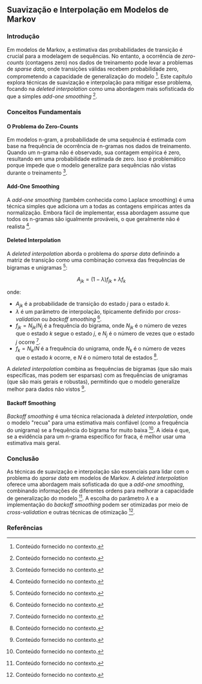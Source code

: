 ## Suavização e Interpolação em Modelos de Markov

### Introdução
Em modelos de Markov, a estimativa das probabilidades de transição é crucial para a modelagem de sequências. No entanto, a ocorrência de *zero-counts* (contagens zero) nos dados de treinamento pode levar a problemas de *sparse data*, onde transições válidas recebem probabilidade zero, comprometendo a capacidade de generalização do modelo [^5]. Este capítulo explora técnicas de suavização e interpolação para mitigar esse problema, focando na *deleted interpolation* como uma abordagem mais sofisticada do que a simples *add-one smoothing* [^5].

### Conceitos Fundamentais

#### O Problema do Zero-Counts
Em modelos n-gram, a probabilidade de uma sequência é estimada com base na frequência de ocorrência de n-gramas nos dados de treinamento. Quando um n-grama não é observado, sua contagem empírica é zero, resultando em uma probabilidade estimada de zero. Isso é problemático porque impede que o modelo generalize para sequências não vistas durante o treinamento [^5].

#### Add-One Smoothing
A *add-one smoothing* (também conhecida como Laplace smoothing) é uma técnica simples que adiciona um a todas as contagens empíricas antes da normalização. Embora fácil de implementar, essa abordagem assume que todos os n-gramas são igualmente prováveis, o que geralmente não é realista [^5].

#### Deleted Interpolation
A *deleted interpolation* aborda o problema do *sparse data* definindo a matriz de transição como uma combinação convexa das frequências de bigramas e unigramas [^5]:

$$A_{jk} = (1 - \lambda) f_{jk} + \lambda f_k$$

onde:
- $A_{jk}$ é a probabilidade de transição do estado *j* para o estado *k*.
- $\lambda$ é um parâmetro de interpolação, tipicamente definido por *cross-validation* ou *backoff smoothing* [^5].
- $f_{jk} = N_{jk} / N_j$ é a frequência do bigrama, onde $N_{jk}$ é o número de vezes que o estado *k* segue o estado *j*, e $N_j$ é o número de vezes que o estado *j* ocorre [^5].
- $f_k = N_k / N$ é a frequência do unigrama, onde $N_k$ é o número de vezes que o estado *k* ocorre, e $N$ é o número total de estados [^5].

A *deleted interpolation* combina as frequências de bigramas (que são mais específicas, mas podem ser esparsas) com as frequências de unigramas (que são mais gerais e robustas), permitindo que o modelo generalize melhor para dados não vistos [^5].

#### Backoff Smoothing
*Backoff smoothing* é uma técnica relacionada à *deleted interpolation*, onde o modelo "recua" para uma estimativa mais confiável (como a frequência do unigrama) se a frequência do bigrama for muito baixa [^5]. A ideia é que, se a evidência para um n-grama específico for fraca, é melhor usar uma estimativa mais geral.

### Conclusão

As técnicas de suavização e interpolação são essenciais para lidar com o problema do *sparse data* em modelos de Markov. A *deleted interpolation* oferece uma abordagem mais sofisticada do que a *add-one smoothing*, combinando informações de diferentes ordens para melhorar a capacidade de generalização do modelo [^5]. A escolha do parâmetro $\lambda$ e a implementação do *backoff smoothing* podem ser otimizadas por meio de *cross-validation* e outras técnicas de otimização [^5].

### Referências
[^5]: Conteúdo fornecido no contexto.
<!-- END -->